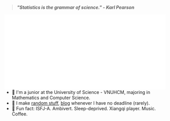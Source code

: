 > ***"Statistics is the grammar of science." - Karl Pearson***

<a href="https://github.com/ngntrgduc/github-stats">
  <img align="right" src="https://github.com/ngntrgduc/github-stats/blob/master/generated/overview.svg"/>
</a>

- 📖 I'm a junior at the University of Science - VNUHCM, majoring in Mathematics and Computer Science.
- 🧪 I make [random stuff](https://github.com/ngntrgduc/projects), [blog](https://ngntrgduc.github.io/) whenever I have no deadline (rarely).
- 🐧 Fun fact: ISFJ-A. Ambivert. Sleep-deprived. Xiangqi player. Music. Coffee.
